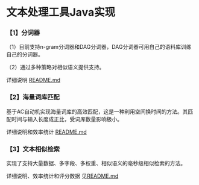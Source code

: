 # 文本处理工具Java实现


### 【1】分词器

（1）目前支持n-gram分词器和DAG分词器，DAG分词器可用自己的语料库训练自己的分词器。

（2）通过多种策略对相似语义提供支持。

详细说明 [README.md](src%2Fmain%2Fjava%2Fcom%2Faldebran%2Ftext%2Ftokenizer%2FREADME.md)

### 【2】海量词库匹配

基于AC自动机实现海量词库的高效匹配，这是一种利用空间换时间的方法。其匹配时间与输入长度成正比，受词库数量影响极小。

详细说明和效率统计 [README.md](src%2Fmain%2Fjava%2Fcom%2Faldebran%2Ftext%2Fac%2FREADME.md)

### 【3】文本相似检索

实现了支持大量数据、多字段、多权重、相似语义的毫秒级相似检索的方法。

详细说明、效率统计和评分数据 见[README.md](src%2Fmain%2Fjava%2Fcom%2Faldebran%2Ftext%2Fsimilarity%2FREADME.md)